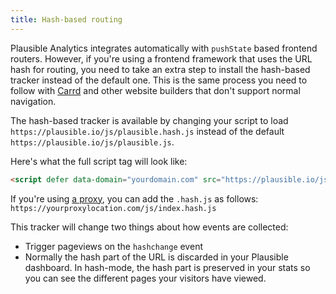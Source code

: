 ```yaml
---
title: Hash-based routing
---
```


Plausible Analytics integrates automatically with `pushState` based frontend routers. However, if you're using a frontend
framework that uses the URL hash for routing, you need to take an extra step to install the hash-based tracker instead of the default one. This is the same process you need to follow with [Carrd](carrd-integration.md) and other website builders that don't support normal navigation.

The hash-based tracker is available by changing your script to load `https://plausible.io/js/plausible.hash.js` instead of
the default `https://plausible.io/js/plausible.js`.

Here's what the full script tag will look like:

```html
<script defer data-domain="yourdomain.com" src="https://plausible.io/js/plausible.hash.js"></script>
```

If you're using [a proxy](/proxy/introduction.md), you can add the `.hash.js` as follows: `https://yourproxylocation.com/js/index.hash.js`

This tracker will change two things about how events are collected:
* Trigger pageviews on the `hashchange` event
* Normally the hash part of the URL is discarded in your Plausible dashboard. In hash-mode, the hash part is preserved in your stats so you can see the different pages your visitors have viewed.
